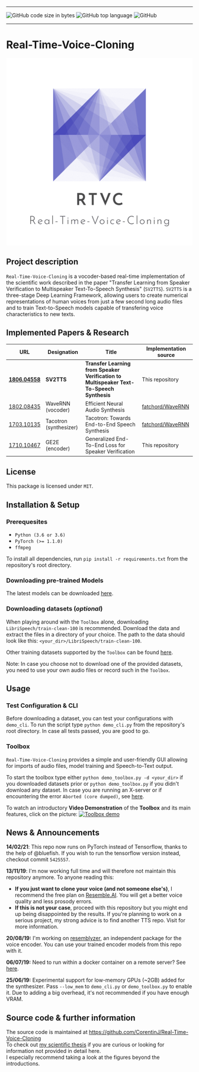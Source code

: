 *****
![GitHub code size in bytes](https://img.shields.io/github/languages/code-size/CorentinJ/Real-Time-Voice-Cloning)
![GitHub top language](https://img.shields.io/github/languages/top/CorentinJ/Real-Time-Voice-Cloning)
![GitHub](https://img.shields.io/github/license/CorentinJ/Real-Time-Voice-Cloning)
*****

# **Real-Time-Voice-Cloning**

[![RTVC logo](rtvc.png)](https://arxiv.org/pdf/1806.04558.pdf)

## Project description

``Real-Time-Voice-Cloning`` is a vocoder-based real-time implementation of the scientific work described in the paper
"Transfer Learning from Speaker Verification to Multispeaker Text-To-Speech Synthesis" (``SV2TTS``). ``SV2TTS`` is a three-stage
Deep Learning Framework, allowing users to create numerical representations of human voices from just a few second long
audio files and to train Text-to-Speech models capable of transfering voice characteristics to new texts.

## Implemented Papers & Research

| URL | Designation | Title | Implementation source |
| --- | ----------- | ----- | --------------------- |
|[**1806.04558**](https://arxiv.org/pdf/1806.04558.pdf) | **SV2TTS** | **Transfer Learning from Speaker Verification to Multispeaker Text-To-Speech Synthesis** | This repository |
|[1802.08435](https://arxiv.org/pdf/1802.08435.pdf) | WaveRNN (vocoder) | Efficient Neural Audio Synthesis | [fatchord/WaveRNN](https://github.com/fatchord/WaveRNN) |
|[1703.10135](https://arxiv.org/pdf/1703.10135.pdf) | Tacotron (synthesizer) | Tacotron: Towards End-to-End Speech Synthesis | [fatchord/WaveRNN](https://github.com/fatchord/WaveRNN)
|[1710.10467](https://arxiv.org/pdf/1710.10467.pdf) | GE2E (encoder)| Generalized End-To-End Loss for Speaker Verification | This repository |

## License

This package is licensed under ``MIT``.

## Installation & Setup

### Prerequesites

- ``Python (3.6 or 3.6)``
- ``PyTorch (>= 1.1.0)``
- ``ffmpeg``

To install all dependencies, run ``pip install -r requirements.txt`` from the repository's root directory.

### Downloading pre-trained Models

The latest models can be downloaded [here](https://github.com/CorentinJ/Real-Time-Voice-Cloning/wiki/Pretrained-models).

### Downloading datasets (*optional*)

When playing around with the ``Toolbox`` alone, downloading ``LibriSpeech/train-clean-100`` is recommended. Download the
data and extract the files in a directory of your choice. The path to the data should look like this: ``<your_dir>/LibriSpeech/train-clean-100``.

Other training datasets supported by the ``Toolbox`` can be found [here](https://github.com/CorentinJ/Real-Time-Voice-Cloning/wiki/Training#datasets).

Note: In case you choose not to download one of the provided datasets, you need to use your own audio files or record such in the ``Toolbox``.

## Usage

### Test Configuration & CLI

Before downloading a dataset, you can test your configurations with ``demo_cli``. To run the script type ``python demo_cli.py`` from the
repository's root directory. In case all tests passed, you are good to go.

### Toolbox

``Real-Time-Voice-Cloning`` provides a simple and user-friendly GUI allowing for imports of audio files, model training and Speech-to-Text output.

To start the toolbox type either ``python demo_toolbox.py -d <your_dir>`` if you downloaded datasets prior or ``python demo_toolbox.py`` if you didn't
download any dataset. In case you are running an X-server or if encountering the error ``Aborted (core dumped)``, see [here](https://github.com/CorentinJ/Real-Time-Voice-Cloning/issues/11#issuecomment-504733590).

To watch an introductory **Video Demonstration** of the **Toolbox** and its main features, click on the picture:
[![Toolbox demo](https://i.imgur.com/8lFUlgz.png)](https://www.youtube.com/watch?v=-O_hYhToKoA)

## News & Announcements

**14/02/21**: This repo now runs on PyTorch instead of Tensorflow, thanks to the help of @bluefish. If you wish to run the tensorflow version instead, checkout commit `5425557`.

**13/11/19**: I'm now working full time and will therefore not maintain this repository anymore. To anyone reading this:

- **If you just want to clone your voice (and not someone else's)**, I recommend the free plan on [Resemble.AI](https://www.resemble.ai/). You will get a better voice quality and less prosody errors.
- **If this is not your case**, proceed with this repository but you might end up being disappointed by the results. If you're planning to work on a serious project, my strong advice is to find another TTS repo. Visit [](https://github.com/CorentinJ/Real-Time-Voice-Cloning/issues/364) for more information.

**20/08/19:** I'm working on [resemblyzer](https://github.com/resemble-ai/Resemblyzer), an independent package for the voice encoder. You can use your trained encoder models from this repo with it.

**06/07/19:** Need to run within a docker container on a remote server? See [here](https://sean.lane.sh/posts/2019/07/Running-the-Real-Time-Voice-Cloning-project-in-Docker/).

**25/06/19:** Experimental support for low-memory GPUs (~2GB) added for the synthesizer. Pass `--low_mem` to `demo_cli.py` or `demo_toolbox.py` to enable it. Due to adding a big overhead, it's not recommended if you have enough VRAM.

## Source code & further information

The source code is maintained at https://github.com/CorentinJ/Real-Time-Voice-Cloning  
To check out [my scientific thesis](https://matheo.uliege.be/handle/2268.2/6801) if you are curious or looking for information not provided in detail here.  
I especially recommend taking a look at the figures beyond the introductions.
